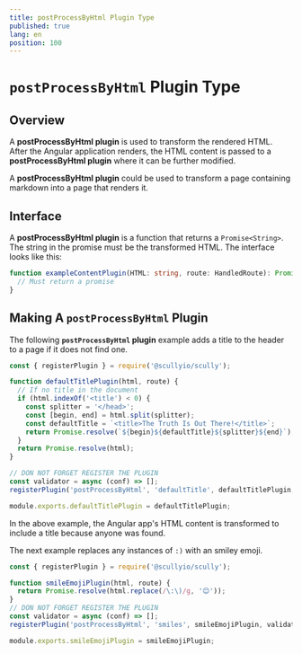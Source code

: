 ```yaml
---
title: postProcessByHtml Plugin Type
published: true
lang: en
position: 100
---
```


# `postProcessByHtml` Plugin Type

## Overview

A **postProcessByHtml plugin** is used to transform the rendered HTML.  
After the Angular application renders, the HTML content is passed to a **postProcessByHtml plugin** where it can be further modified.

A **postProcessByHtml plugin** could be used to transform a page containing markdown into a page that renders it.

## Interface

A **postProcessByHtml plugin** is a function that returns a `Promise<String>`. The string in the promise must be the transformed
HTML. The interface looks like this:

```typescript
function exampleContentPlugin(HTML: string, route: HandledRoute): Promise<string> {
  // Must return a promise
}
```

## Making A `postProcessByHtml` Plugin

The following **`postProcessByHtml` plugin** example adds a title to the header to a page if it does not find one.

```typescript
const { registerPlugin } = require('@scullyio/scully');

function defaultTitlePlugin(html, route) {
  // If no title in the document
  if (html.indexOf('<title') < 0) {
    const splitter = '</head>';
    const [begin, end] = html.split(splitter);
    const defaultTitle = `<title>The Truth Is Out There!</title>`;
    return Promise.resolve(`${begin}${defaultTitle}${splitter}${end}`);
  }
  return Promise.resolve(html);
}

// DON NOT FORGET REGISTER THE PLUGIN
const validator = async (conf) => [];
registerPlugin('postProcessByHtml', 'defaultTitle', defaultTitlePlugin, validator);

module.exports.defaultTitlePlugin = defaultTitlePlugin;
```

In the above example, the Angular app's HTML content is transformed to include a title because anyone was found.

The next example replaces any instances of `:)` with an smiley emoji.

```typescript
const { registerPlugin } = require('@scullyio/scully');

function smileEmojiPlugin(html, route) {
  return Promise.resolve(html.replace(/\:\)/g, '😊'));
}
// DON NOT FORGET REGISTER THE PLUGIN
const validator = async (conf) => [];
registerPlugin('postProcessByHtml', 'smiles', smileEmojiPlugin, validator);

module.exports.smileEmojiPlugin = smileEmojiPlugin;
```
